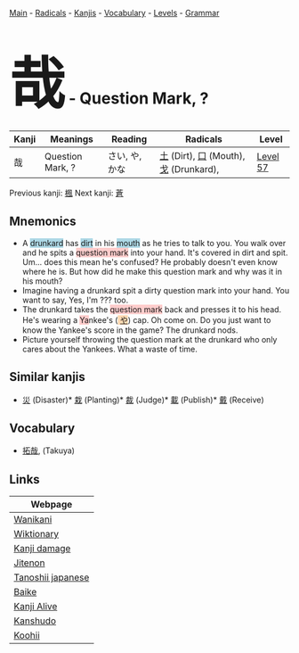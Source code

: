 <style> bigfont {font-size: 100px}</style>
[Main](../index.md) -
[Radicals](../radicals.md) -
[Kanjis](../kanjis.md) -
[Vocabulary](../vocabulary.md) -
[Levels](../levels.md) -
[Grammar](../grammar.md)
# <bigfont> 哉</bigfont> - Question Mark, ? 

| Kanji | Meanings | Reading | Radicals | Level |
| --- | --- | --- | --- | --- |
| 哉 | Question Mark, ? | さい, や, かな | [土](../radicals/土.md) (Dirt), [口](../radicals/口.md) (Mouth), [戈](../radicals/戈.md) (Drunkard),  | [Level 57](../levels/wk_level57.md) |

Previous kanji: [楓](楓.md) Next kanji: [蒼](蒼.md) 

## Mnemonics
 * A <span style="background-color:#ADD8E6"> drunkard</span> has <span style="background-color:#ADD8E6"> dirt</span> in his <span style="background-color:#ADD8E6"> mouth</span> as he tries to talk to you. You walk over and he spits a <span style="background-color:#ffcccb"> question mark</span> into your hand. It's covered in dirt and spit. Um... does this mean he's confused? He probably doesn't even know where he is. But how did he make this question mark and why was it in his mouth?
* Imagine having a drunkard spit a dirty question mark into your hand. You want to say, Yes, I'm ??? too.
* The drunkard takes the <span style="background-color:#ffcccb"> question mark</span> back and presses it to his head. He's wearing a <span style="background-color:#ffcccb"> Ya</span>nkee's (<span style="background-color:#fed8b1"> [や](https://jisho.org/search/や)</span>) cap. Oh come on. Do you just want to know the Yankee's score in the game? The drunkard nods.
* Picture yourself throwing the question mark at the drunkard who only cares about the Yankees. What a waste of time.


## Similar kanjis
 * [災](災.md) (Disaster)* [栽](栽.md) (Planting)* [裁](裁.md) (Judge)* [載](載.md) (Publish)* [戴](戴.md) (Receive)


## Vocabulary
 * [拓哉](../vocabulary/哉.md), (Takuya)



## Links 

| Webpage |
| --- |
| [Wanikani          ](https://www.wanikani.com/kanji/哉) |
| [Wiktionary        ](https://en.wiktionary.org/wiki/哉) |
| [Kanji damage      ](http://www.kanjidamage.com/kanji/search?utf8=✓&q=哉) |
| [Jitenon           ](https://jitenon.com/kanji/哉) |
| [Tanoshii japanese ](https://www.tanoshiijapanese.com/dictionary/kanji.cfm?k=哉) |
| [Baike             ](https://baike.baidu.com/item/哉) |
| [Kanji Alive       ](https://app.kanjialive.com/哉) |
| [Kanshudo          ](https://www.kanshudo.com/searchmn?q=哉) |
| [Koohii            ](https://kanji.koohii.com/study/kanji/哉) |
